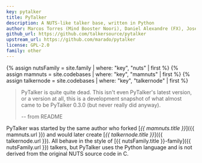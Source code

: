 ```yaml
---
key: pytalker
title: PyTalker
description: A NUTS-like talker base, written in Python
author: Marcos Torres (Mind Booster Noori), Daniel Alexandre (FX), José Martins (Hellraiser), Rich Daley (OwlOfDoom)
github_url: https://github.com/talkersource/pytalker
upstream_url: https://github.com/marado/pytalker
license: GPL-2.0
family: other
---
```


{% assign nutsFamily = site.family | where: "key", "nuts" | first %}
{% assign mamnuts = site.codebases | where: "key", "mamnuts" | first %}
{% assign talkernode = site.codebases | where: "key", "talkernode" | first %}

> PyTalker is quite quite dead. This isn't even PyTalker's latest version, or a
> version at all, this is a development snapshot of what almost came to be
> PyTalker 0.3.0 (but never really did anyway).
>
> -- from README

PyTalker was started by the same author who forked [_{{ mamnuts.title }}_]({{ mamnuts.url }}) and
would later create [_{{ talkernode.title }}_]({{ talkernode.url }}). All behave in the style of
[{{ nutsFamily.title }}-family]({{ nutsFamily.url }}) talkers, but PyTalker uses the Python
language and is not derived from the original NUTS source code in C.
